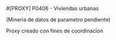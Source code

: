 #[PROXY] P0406 - Viviendas urbanas

(Mineria de datos de parametro pendiente)

Proxy creado con fines de coordinacion